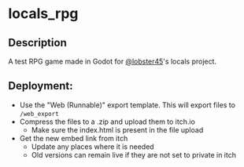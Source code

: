 # locals_rpg

## Description

A test RPG game made in Godot for [@lobster45](https://github.com/lobster45)'s locals project.

## Deployment:

-   Use the "Web (Runnable)" export template. This will export files to `/web_export`
-   Compress the files to a .zip and upload them to itch.io
    -   Make sure the index.html is present in the file upload
-   Get the new embed link from itch
    -   Update any places where it is needed
    -   Old versions can remain live if they are not set to private in itch
